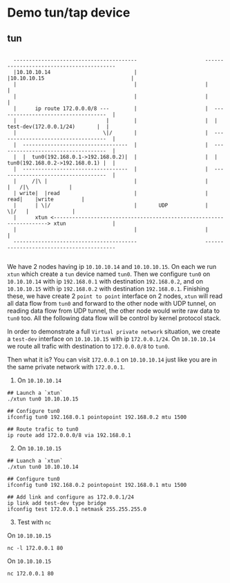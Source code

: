 Demo tun/tap device
==========================

## tun

```

  ----------------------------------------                      -----------------------------------------
  |10.10.10.14                           |                      |10.10.10.15                            |
  |                                      |                      |                                       |
  |                                      |                      |                                       |
  |      ip route 172.0.0.0/8 ---        |                      |  -----------------------------------  |
  |                             |        |                      |  |    test-dev(172.0.0.1/24)       |  |
  |                            \|/       |                      |  -----------------------------------  |
  |  ----------------------------------  |                      |  -----------------------------------  |
  |  |  tun0(192.168.0.1->192.168.0.2)|  |                      |  |  tun0(192.168.0.2->192.168.0.1) |  |
  |  ----------------------------------  |                      |  -----------------------------------  |
  |     /|\ |                            |                      |                   |   /|\             |
  | write|  |read                        |                      |               read|    |write         |
  |      | \|/                           |       UDP            |                  \|/   |              |
  |      xtun <--------------------------------------------------------------------> xtun               |
  |                                      |                      |                                       |
  ----------------------------------------                      -----------------------------------------


```

We have 2 nodes having ip `10.10.10.14` and `10.10.10.15`. On each we run `xtun` which create a `tun` device named `tun0`. Then we configure `tun0` on `10.10.10.14` with ip `192.168.0.1` with destination `192.168.0.2`, and on `10.10.10.15` with ip `192.168.0.2` with destination `192.168.0.1`. Finishing these, we have create 2 `point to point` interface on 2 nodes, `xtun` will read all data flow from `tun0` and forward to the other node with UDP tunnel, on reading data flow from UDP tunnel, the other node would write raw data to `tun0` too. All the following data flow will be control by kernel protocol stack.

In order to demonstrate a full `Virtual private network` situation, we create a `test-dev` interface on `10.10.10.15` with ip `172.0.0.1/24`. On `10.10.10.14` we route all trafic with destination to `172.0.0.0/8` to `tun0`. 

Then what it is? You can visit `172.0.0.1` on `10.10.10.14` just like you are in the same private network with `172.0.0.1`.


1. On `10.10.10.14`

```
## Launch a `xtun`
./xtun tun0 10.10.10.15

## Configure tun0
ifconfig tun0 192.168.0.1 pointopoint 192.168.0.2 mtu 1500

## Route trafic to tun0
ip route add 172.0.0.0/8 via 192.168.0.1
```

2. On `10.10.10.15`

```
## Luanch a `xtun`
./xtun tun0 10.10.10.14

## Configure tun0
ifconfig tun0 192.168.0.2 pointopoint 192.168.0.1 mtu 1500

## Add link and configure as 172.0.0.1/24
ip link add test-dev type bridge
ifconfig test 172.0.0.1 netmask 255.255.255.0
```

3. Test with `nc`

On `10.10.10.15`

```
nc -l 172.0.0.1 80
```

On `10.10.10.15`

```
nc 172.0.0.1 80
```

